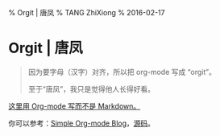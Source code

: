 % Orgit | 唐凤
% TANG ZhiXiong
% 2016-02-17

Orgit | 唐凤
============

> 因为要字母（汉字）对齐，所以把 org-mode 写成 “orgit”。
>
> 至于“唐凤”，我只是觉得他人长得好看。

[这里用 Org-mode 写而不是 Markdown。](orgit/)

你可以参考：[Simple Org-mode Blog](http://tangzx.qiniudn.com/org/)，[源码](https://github.com/district10/sob)。
